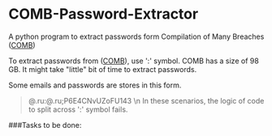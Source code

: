 # COMB-Password-Extractor
A python program to extract passwords form Compilation of Many Breaches ([COMB](https://github.com/samokosik/COMB/blob/main/README.md))

To extract passwords from ([COMB](https://github.com/samokosik/COMB/blob/main/README.md)), use ':' symbol.
COMB has a size of 98 GB. It might take "little" bit of time to extract passwords. 
 
 Some emails and passwords are stores in this form.
> <abc>@<xyz>.ru:<abc>@<xyz>.ru;P6E4CNvUZoFU143 \n
In these scenarios, the logic of code to split across ':' symbol fails.

###Tasks to be done: 
